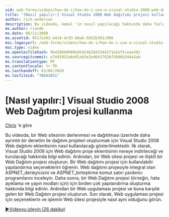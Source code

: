 ```yaml
---
uid: web-forms/videos/how-do-i/how-do-i-use-a-visual-studio-2008-web-deployment-project
title: '[Nasıl yapılır:] Visual Studio 2008 Web dağıtımı projesi kullanma | Microsoft Docs'
author: rick-anderson
description: Bu videoda, kemal 'in nasıl yapılacağı hakkında daha fazla denetime sahip dağıtım projeleri oluşturmak için Visual Studio 2008 Web dağıtımı eklentisinin nasıl kullanılacağı gösterilmektedir...
ms.author: riande
ms.date: 09/11/2008
ms.assetid: 9517a342-e414-4c93-b0a6-5b52b391c908
msc.legacyurl: /web-forms/videos/how-do-i/how-do-i-use-a-visual-studio-2008-web-deployment-project
msc.type: video
ms.openlocfilehash: 9b4266b0909e95424b28415442f1e2ef5ceae382
ms.sourcegitcommit: e7e91932a6e91a63e2e46417626f39d6b244a3ab
ms.translationtype: MT
ms.contentlocale: tr-TR
ms.lasthandoff: 03/06/2020
ms.locfileid: "78641031"
---
```

# <a name="how-do-i-use-a-visual-studio-2008-web-deployment-project"></a>[Nasıl yapılır:] Visual Studio 2008 Web Dağıtım projesi kullanma

[Chris](https://twitter.com/chrispels) 'e göre

Bu videoda, bir Web sitesinin derlenmesi ve dağıtılması üzerinde daha ayrıntılı bir denetim ile dağıtım projeleri oluşturmak için Visual Studio 2008 Web dağıtımı eklentisinin nasıl kullanılacağı gösterilmektedir. İlk olarak, Visual Studio 2008 için Web dağıtımı proje eklentisinin nereye indirileceği ve kurulacağı hakkında bilgi edinin. Ardından, bir Web sitesi projesi ve ilişkili bir Web Dağıtım projesi oluşturun. Bir Web dağıtımı projesi için kullanılabilir yapılandırma seçeneklerini öğrenin. Web dağıtımı projesiyle integral olan ASPNET\_derleyicisini ve ASPNET\_birleştirme komut satırı yardımcı programlarını inceleyin. Daha sonra, bir Web Dağıtım projesi (örneğin, hata ayıklama ve yayın modları için) için birden çok yapılandırma oluşturma hakkında bilgi edinin. Ardından bir Web uygulaması projesi ve buna karşılık gelen bir Web Dağıtım projesi oluşturun. Son olarak, Web uygulaması projesi için seçeneklerin ve işlemin Web sitesi projesiyle nasıl aynı olduğunu görün.

[&#9654;Videoyu izleyin (26 dakika)](https://channel9.msdn.com/Blogs/ASP-NET-Site-Videos/how-do-i-use-a-visual-studio-2008-web-deployment-project)
